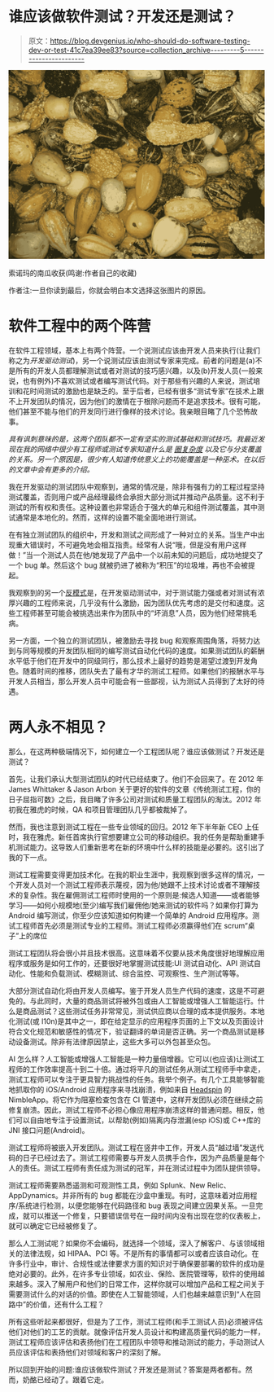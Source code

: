 # 谁应该做软件测试？开发还是测试？

> 原文：<https://blog.devgenius.io/who-should-do-software-testing-dev-or-test-41c7ea39ee83?source=collection_archive---------5----------------------->

![](img/f920aa7d0a8af9eb3b0c6a51fa130046.png)

索诺玛的南瓜收获(鸣谢:作者自己的收藏)

作者注:一旦你读到最后，你就会明白本文选择这张图片的原因。

# 软件工程中的两个阵营

在软件工程领域，基本上有两个阵营。一个说测试应该由开发人员来执行(让我们称之为*开发驱动测试*)，另一个说测试应该由测试专家来完成。前者的问题是(a)不是所有的开发人员都理解测试或者对测试的技巧感兴趣，以及(b)开发人员(一般来说，也有例外)不喜欢测试或者编写测试代码。对于那些有兴趣的人来说，测试培训和花时间测试的激励也是缺乏的。至于后者，已经有很多“测试专家”在技术上跟不上开发团队的情况，因为他们的激情在于根除问题而不是追求技术。很有可能，他们甚至不能与他们的开发同行进行像样的技术讨论。我亲眼目睹了几个恐怖故事。

*具有讽刺意味的是，这两个团队都不一定有坚实的测试基础和测试技巧。我最近发现在我的网络中很少有工程师或测试专家知道什么是* [*圈复杂度*](https://en.wikipedia.org/wiki/Cyclomatic_complexity#:~:text=Cyclomatic%20complexity%20is%20a%20software,through%20a%20program's%20source%20code.) *以及它与分支覆盖的关系。另一个原因是，很少有人知道传统意义上的功能覆盖是一种巫术。在以后的文章中会有更多的介绍。*

我在开发驱动的测试团队中观察到，通常的情况是，除非有强有力的工程过程坚持测试覆盖，否则用户或产品经理最终会承担大部分测试并推动产品质量。这不利于测试的所有权和责任。这种设置也非常适合于强大的单元和组件测试覆盖，其中测试通常是本地化的。然而，这样的设置不能全面地进行测试。

在有独立测试团队的组织中，开发和测试之间形成了一种对立的关系。当生产中出现重大错误时，不可避免地会相互指责。经常有人说“哦，但是没有用户这样做！”当一个测试人员在他/她发现了产品中一个以前未知的问题后，成功地提交了一个 bug 单。然后这个 bug 就被扔进了被称为“积压”的垃圾堆，再也不会被提起。

我观察到的另一个[反模式](https://en.wikipedia.org/wiki/Anti-pattern)是，在开发驱动测试中，对于测试能力强或者对测试有浓厚兴趣的工程师来说，几乎没有什么激励，因为团队优先考虑的是交付和速度。这些工程师甚至可能会被挑选出来作为团队中的“坏消息”人员，因为他们经常挑毛病。

另一方面，一个独立的测试团队，被激励去寻找 bug 和观察周围角落，将努力达到与同等规模的开发团队相同的编写测试自动化代码的速度。如果测试团队的薪酬水平低于他们在开发中的同级同行，那么技术上最好的趋势是渴望过渡到开发角色。随着时间的推移，团队失去了最有才华的测试工程师。如果他们的报酬水平与开发人员相当，那么开发人员中可能会有一些鄙视，认为测试人员得到了太好的待遇。

# 两人永不相见？

那么，在这两种极端情况下，如何建立一个工程团队呢？谁应该做测试？开发还是测试？

首先，让我们承认大型测试团队的时代已经结束了。他们不会回来了。在 2012 年 James Whittaker & Jason Arbon 关于更好的软件的文章《传统测试工程，你的日子屈指可数》之后，我目睹了许多公司对测试和质量工程团队的淘汰。2012 年初我在雅虎的时候，QA 和项目管理团队几乎都被裁掉了。

然而，我也注意到测试工程在一些专业领域的回归。2012 年下半年新 CEO 上任时，我在雅虎。新任首席执行官想要建立公司的移动组织。我的任务是帮助重建手机测试能力。这导致人们重新思考在新的环境中什么样的技能是必要的。这引出了我的下一点。

测试工程需要变得更加技术化。在我的职业生涯中，我观察到很多这样的情况，一个开发人员对一个测试工程师表示蔑视，因为他/她跟不上技术讨论或者不理解技术的复杂性。我在雇佣测试工程师时使用的一个原则是:候选人知道——或者能够学习——如何小规模地(至少)编写我们雇佣他/她来测试的软件吗？如果你打算为 Android 编写测试，你至少应该知道如何构建一个简单的 Android 应用程序。测试工程师首先必须是测试专业的工程师。测试工程师必须赢得他们在 scrum“桌子”上的席位

测试工程团队将会很小并且技术很高。这意味着不仅要从技术角度很好地理解应用程序或服务是如何工作的，还要很好地掌握测试技能:UI 测试自动化、API 测试自动化、性能和负载测试、模糊测试、综合监控、可观察性、生产测试等等。

大部分测试自动化将由开发人员编写。鉴于开发人员生产代码的速度，这是不可避免的。与此同时，大量的商品测试将被外包或由人工智能或增强人工智能运行。什么是商品测试？这些测试任务非常常见，测试供应商以合理的成本提供服务。本地化测试(或 l10n)是其中之一，即在给定显示的应用程序页面的上下文以及页面设计符合文化规范和敏感性的情况下，验证翻译的单词是否正确。另一个商品测试是移动设备测试。除非有法律原因禁止，这些大多可以外包甚至众包。

AI 怎么样？人工智能或增强人工智能是一种力量倍增器。它可以(也应该)让测试工程师的工作效率提高十到二十倍。通过将平凡的测试任务从测试工程师手中拿走，测试工程师可以专注于更具智力挑战性的任务。我举个例子。有几个工具能够智能地抓取你的 iOS/Android 应用程序来寻找崩溃，例如来自 [Headspin](https://www.headspin.io/) 的 NimbleApp。将它作为阻塞检查包含在 CI 管道中，这样开发团队必须在继续之前修复崩溃。因此，测试工程师不必担心像应用程序崩溃这样的普通问题。相反，他们可以自由地专注于设置测试，以帮助(例如)隔离内存泄漏(esp iOS)或 C++库的 JNI 接口问题(Android)。

测试工程师将被嵌入开发团队。测试工程在竖井中工作，开发人员“越过墙”发送代码的日子已经过去了。测试工程师需要与开发人员携手合作，因为产品质量是每个人的责任。测试工程师有责任成为测试的冠军，并在测试过程中为团队提供领导。

测试工程师需要熟悉遥测和可观测性工具，例如 Splunk、New Relic、AppDynamics。并非所有的 bug 都能在沙盒中重现。有时，这意味着对应用程序/系统进行检测，以便您能够在代码路径和 bug 表现之间建立因果关系。一旦完成，就可以推送一个修复，只要错误信号在一段时间内没有出现在您的仪表板上，就可以确定它已经被修复了。

那么人工测试呢？如果你不会编码，就选择一个领域，深入了解客户、与该领域相关的法律法规，如 HIPAA、PCI 等。不是所有的事情都可以或者应该自动化。在许多行业中，审计、合规性或法律要求方面的知识对于确保要部署的软件的成功是绝对必要的。此外，在许多专业领域，如农业、保险、医院管理等，软件的使用越来越多。深入了解用户和他们的日常工作，这样你就可以增加产品和工程之间关于需要测试什么的对话的价值。即使在人工智能领域，人们也越来越意识到“人在回路中”的价值，还有什么工程？

所有这些听起来都很好，但是为了工作，测试工程师(和手工测试人员)必须被评估他们对他们的工艺的贡献。就像评估开发人员设计和构建高质量代码的能力一样，测试工程师应该评估和表扬他们在工程团队中领导和推动测试的能力，手动测试人员应该评估和表扬他们对领域和客户的深刻了解。

所以回到开始的问题:谁应该做软件测试？开发还是测试？答案是两者都有。然而，奶酪已经动了。跟着它走。